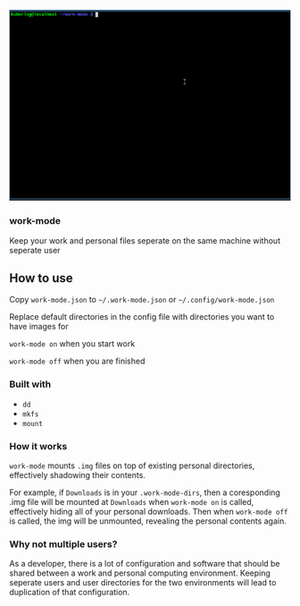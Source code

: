 ![](work-mode.gif)

### work-mode

Keep your work and personal files seperate on the same machine without seperate user

## How to use

Copy `work-mode.json` to `~/.work-mode.json` or `~/.config/work-mode.json`

Replace default directories in the config file with directories you want to have images for

`work-mode on` when you start work

`work-mode off` when you are finished

### Built with

* `dd`
* `mkfs`
* `mount`

### How it works

`work-mode` mounts `.img` files on top of existing personal directories, effectively shadowing their contents.

For example, if `Downloads` is in your `.work-mode-dirs`, then a coresponding .img file will be mounted at `Downloads` when `work-mode on` is called, effectively hiding all of your personal downloads. Then when `work-mode off` is called, the img will be unmounted, revealing the personal contents again.

### Why not multiple users?

As a developer, there is a lot of configuration and software that should be shared between a work and personal computing environment. Keeping seperate users and user directories for the two environments will lead to duplication of that configuration.

